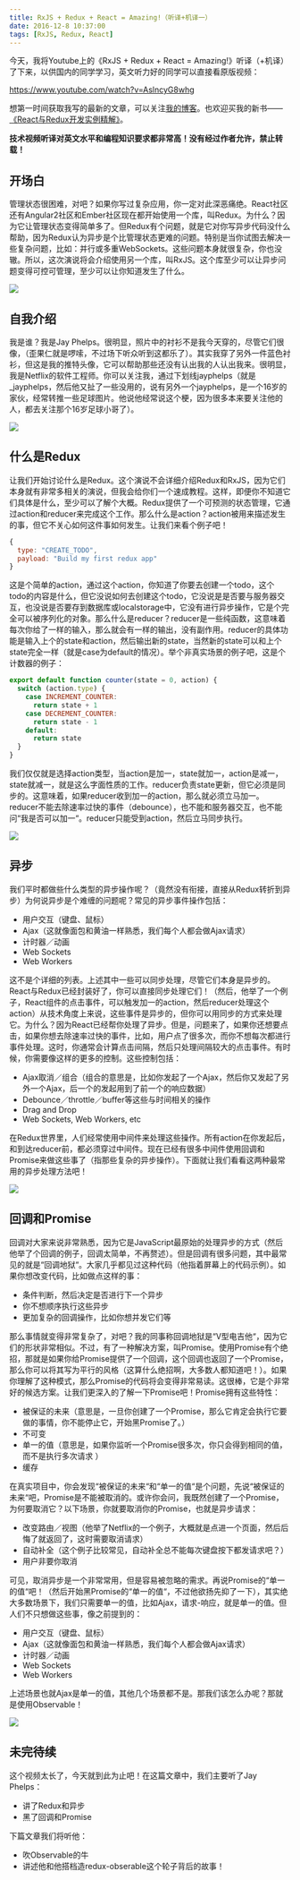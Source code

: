 ```yaml
---
title: RxJS + Redux + React = Amazing!（听译+机译一）
date: 2016-12-8 10:37:00
tags: [RxJS, Redux, React]
---
```


今天，我将Youtube上的《RxJS + Redux + React = Amazing!》听译（+机译）了下来，以供国内的同学学习，英文听力好的同学可以直接看原版视频：

https://www.youtube.com/watch?v=AslncyG8whg

想第一时间获取我写的最新的文章，可以关注[我的博客](https://lewis617.github.io)。也欢迎买我的新书——[《React与Redux开发实例精解》](https://lewis617.github.io/2016/11/20/r2-book/)。

**技术视频听译对英文水平和编程知识要求都非常高！没有经过作者允许，禁止转载！**

<!--more-->

## 开场白

管理状态很困难，对吧？如果你写过复杂应用，你一定对此深恶痛绝。React社区还有Angular2社区和Ember社区现在都开始使用一个库，叫Redux。为什么？因为它让管理状态变得简单多了。但Redux有个问题，就是它对你写异步代码没什么帮助，因为Redux认为异步是个比管理状态更难的问题。特别是当你试图去解决一些复杂问题，比如：并行或多重WebSockets。这些问题本身就很复杂，你也没辙。所以，这次演说将会介绍使用另一个库，叫RxJS。这个库至少可以让异步问题变得可控可管理，至少可以让你知道发生了什么。

![](https://ws2.sinaimg.cn/large/83900b4egw1fajfdn4115j20dw08pabg.jpg)

## 自我介绍

我是谁？我是Jay Phelps。很明显，照片中的衬衫不是我今天穿的，尽管它们很像，（歪果仁就是啰嗦，不过场下听众听到这都乐了）。其实我穿了另外一件蓝色衬衫，但这是我的推特头像，它可以帮助那些还没有认出我的人认出我来。很明显，我是Netflix的软件工程师。你可以关注我，通过下划线jayphelps（就是_jayphelps，然后他又扯了一些没用的，说有另外一个jayphelps，是一个16岁的家伙，经常转推一些足球图片。他说他经常说这个梗，因为很多本来要关注他的人，都去关注那个16岁足球小哥了）。

![](https://ws2.sinaimg.cn/large/83900b4egw1fajfagmj60j20dw08pgmo.jpg)

## 什么是Redux

让我们开始讨论什么是Redux。这个演说不会详细介绍Redux和RxJS，因为它们本身就有非常多相关的演说，但我会给你们一个速成教程。这样，即便你不知道它们具体是什么，至少可以了解个大概。Redux提供了一个可预测的状态管理，它通过action和reducer来完成这个工作。那么什么是action？action被用来描述发生的事，但它不关心如何这件事如何发生。让我们来看个例子吧！

```js
{
  type: "CREATE_TODO",
  payload: "Build my first redux app"
}
```

这是个简单的action，通过这个action，你知道了你要去创建一个todo，这个todo的内容是什么，但它没说如何去创建这个todo，它没说是是否要与服务器交互，也没说是否要存到数据库或localstorage中，它没有进行异步操作，它是个完全可以被序列化的对象。那么什么是reducer？reducer是一些纯函数，这意味着每次你给了一样的输入，那么就会有一样的输出，没有副作用。reducer的具体功能是输入上个的state和action，然后输出新的state，当然新的state可以和上个state完全一样（就是case为default的情况）。举个非真实场景的例子吧，这是个计数器的例子：

```js
export default function counter(state = 0, action) {
  switch (action.type) {
    case INCREMENT_COUNTER:
      return state + 1
    case DECREMENT_COUNTER:
      return state - 1
    default:
      return state
  }
}
```
我们仅仅就是选择action类型，当action是加一，state就加一，action是减一，state就减一，就是这么字面性质的工作。reducer负责state更新，但它必须是同步的。这意味着，如果reducer收到加一的action，那么就必须立马加一。reducer不能去除速率过快的事件（debounce），也不能和服务器交互，也不能问“我是否可以加一“。reducer只能受到action，然后立马同步执行。

![](https://ws1.sinaimg.cn/large/83900b4egw1fajm1o61ufj20dw08pwfk.jpg)

## 异步

我们平时都做些什么类型的异步操作呢？（竟然没有衔接，直接从Redux转折到异步）为何说异步是个难缠的问题呢？常见的异步事件操作包括：

 - 用户交互（键盘、鼠标）
 - Ajax（这就像面包和黄油一样熟悉，我们每个人都会做Ajax请求）
 - 计时器／动画
 - Web Sockets 
 - Web Workers

这不是个详细的列表。上述其中一些可以同步处理，尽管它们本身是异步的。React与Redux已经封装好了，你可以直接同步处理它们！（然后，他举了一个例子，React组件的点击事件，可以触发加一的action，然后reducer处理这个action）从技术角度上来说，这些事件是异步的，但你可以用同步的方式来处理它。为什么？因为React已经帮你处理了异步。但是，问题来了，如果你还想要点击，如果你想去除速率过快的事件，比如，用户点了很多次，而你不想每次都进行事件处理。这时，你通常会计算点击间隔，然后只处理间隔较大的点击事件。有时候，你需要像这样的更多的控制。这些控制包括：

 - Ajax取消／组合（组合的意思是，比如你发起了一个Ajax，然后你又发起了另外一个Ajax，后一个的发起用到了前一个的响应数据）
 - Debounce／throttle／buffer等这些与时间相关的操作
 - Drag and Drop 
 - Web Sockets, Web Workers, etc

在Redux世界里，人们经常使用中间件来处理这些操作。所有action在你发起后，和到达reducer前，都必须穿过中间件。现在已经有很多中间件使用回调和Promise来做这些事了（指那些复杂的异步操作）。下面就让我们看看这两种最常用的异步处理方法吧！

![](https://ws4.sinaimg.cn/large/83900b4egw1fajlzuj7r5j20dw08p75d.jpg)

## 回调和Promise

回调对大家来说非常熟悉，因为它是JavaScript最原始的处理异步的方式（然后他举了个回调的例子，回调太简单，不再赘述）。但是回调有很多问题，其中最常见的就是“回调地狱“。大家几乎都见过这种代码（他指着屏幕上的代码示例）。如果你想改变代码，比如做点这样的事：

 - 条件判断，然后决定是否进行下一个异步
 - 你不想顺序执行这些异步
 - 更加复杂的回调操作，比如你想并发它们等

那么事情就变得非常复杂了，对吧？我的同事称回调地狱是“V型电吉他“，因为它们的形状非常相似。不过，有了一种解决方案，叫Promise。使用Promise有个绝招，那就是如果你给Promise提供了一个回调，这个回调也返回了一个Promise，那么你可以将其写为平行的风格（这算什么绝招啊，大多数人都知道吧！）。如果你理解了这种模式，那么Promise的代码将会变得非常易读。这很棒，它是个非常好的候选方案。让我们更深入的了解一下Promise吧！Promise拥有这些特性：

- 被保证的未来（意思是，一旦你创建了一个Promise，那么它肯定会执行它要做的事情，你不能停止它，开始黑Promise了。）
- 不可变
- 单一的值（意思是，如果你监听一个Promise很多次，你只会得到相同的值，而不是执行多次请求 ）
- 缓存

在真实项目中，你会发现“被保证的未来“和“单一的值“是个问题，先说“被保证的未来“吧，Promise是不能被取消的。或许你会问，我既然创建了一个Promise，为何要取消它？以下场景，你就要取消你的Promise，也就是异步请求：

 - 改变路由／视图（他举了Netflix的一个例子，大概就是点进一个页面，然后后悔了就返回了，这时需要取消请求）
 - 自动补全（这个例子比较常见，自动补全总不能每次键盘按下都发请求吧？）
 - 用户非要你取消

可见，取消异步是一个非常常用，但是容易被忽略的需求。再说Promise的“单一的值“吧！（然后开始黑Promise的“单一的值“，不过他欲扬先抑了一下），其实绝大多数场景下，我们只需要单一的值，比如Ajax，请求-响应，就是单一的值。但人们不只想做这些事，像之前提到的：

- 用户交互（键盘、鼠标）
- Ajax（这就像面包和黄油一样熟悉，我们每个人都会做Ajax请求）
- 计时器／动画
- Web Sockets 
- Web Workers

上述场景也就Ajax是单一的值，其他几个场景都不是。那我们该怎么办呢？那就是使用Observable！

![](https://ws4.sinaimg.cn/large/83900b4egw1fajm3lhmmoj20dw08pjsc.jpg)

## 未完待续

这个视频太长了，今天就到此为止吧！在这篇文章中，我们主要听了Jay Phelps：

 - 讲了Redux和异步  
 - 黑了回调和Promise

下篇文章我们将听他：

 - 吹Observable的牛
 - 讲述他和他搭档造redux-obserable这个轮子背后的故事！



